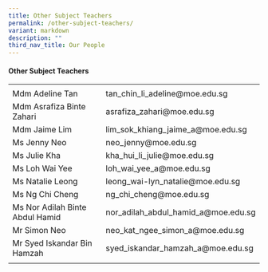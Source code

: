 ```yaml
---
title: Other Subject Teachers
permalink: /other-subject-teachers/
variant: markdown
description: ""
third_nav_title: Our People
---
```

#### Other Subject Teachers
<table class="tg">
<tbody>
		<tr>
			<td style="width:40%"></td>
			<td style="width:60%"></td>
		</tr>
  <tr>
    <td class="tg-ktyi">Mdm Adeline Tan</td>
    <td class="tg-ktyi">tan_chin_li_adeline@moe.edu.sg</td>
  </tr>
	<tr>
    <td class="tg-ktyi">Mdm Asrafiza Binte Zahari </td>
    <td class="tg-ktyi">asrafiza_zahari@moe.edu.sg</td>
  </tr>
  <tr>
    <td class="tg-ktyi">Mdm Jaime Lim</td>
    <td class="tg-ktyi">lim_sok_khiang_jaime_a@moe.edu.sg</td>
  </tr>
	<tr>
    <td class="tg-ktyi">Ms Jenny Neo</td>
    <td class="tg-ktyi">neo_jenny@moe.edu.sg</td>
  </tr>
  <tr>
    <td class="tg-ktyi">Ms Julie Kha</td>
    <td class="tg-ktyi">kha_hui_li_julie@moe.edu.sg</td>
  </tr>
  <tr>
    <td class="tg-ktyi">Ms Loh Wai Yee</td>
    <td class="tg-ktyi">loh_wai_yee_a@moe.edu.sg</td>
  </tr>
	<tr>
    <td class="tg-ktyi">Ms Natalie Leong</td>
    <td class="tg-ktyi">leong_wai-lyn_natalie@moe.edu.sg</td>
  </tr>
  <tr>
    <td class="tg-ktyi">Ms Ng Chi Cheng</td>
    <td class="tg-ktyi">ng_chi_cheng@moe.edu.sg</td>
  </tr>
  <tr>
    <td class="tg-ktyi">Ms Nor Adilah Binte Abdul Hamid</td>
    <td class="tg-ktyi">nor_adilah_abdul_hamid_a@moe.edu.sg</td>
  </tr>
  <tr>
    <td class="tg-ktyi">Mr Simon Neo</td>
    <td class="tg-ktyi">neo_kat_ngee_simon_a@moe.edu.sg</td>
  </tr>
  <tr>
    <td class="tg-ktyi">Mr Syed Iskandar Bin Hamzah</td>
    <td class="tg-ktyi">syed_iskandar_hamzah_a@moe.edu.sg</td>
  </tr>
	<tr>
    <td class="tg-ktyi"></td>
    <td class="tg-ktyi"></td>
		</tr>
</tbody>
</table>